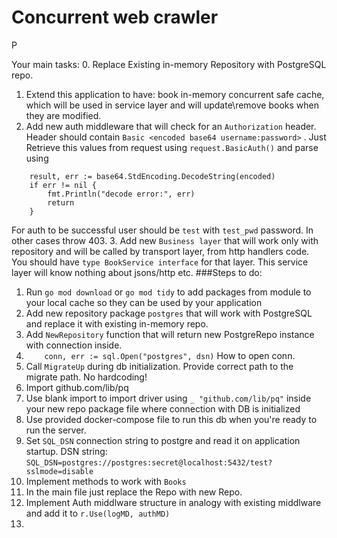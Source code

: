 # Concurrent web crawler

P

Your main tasks:
0. Replace Existing in-memory Repository with PostgreSQL repo.
1. Extend this application to have: book in-memory concurrent safe cache, which will be used in service layer and will update\remove books when they are modified.
2. Add new auth middleware that will check for an `Authorization` header. Header should contain `Basic <encoded base64 username:password>` . Just Retrieve this values from request using `request.BasicAuth()` and parse using
```b
    result, err := base64.StdEncoding.DecodeString(encoded)
	if err != nil {
		fmt.Println("decode error:", err)
		return
	}
```
For auth to be successful user should be `test` with `test_pwd` password. In other cases throw 403.
3. Add new `Business layer` that will work only with repository and will be called by transport layer, from http handlers code.
You should have `type BookService interface` for that layer. This service layer will know nothing about jsons/http etc.
###Steps to do:

1. Run `go mod download` or `go mod tidy` to add packages from module to your local cache so they can be used by your application
2. Add new repository package `postgres` that will work with PostgreSQL and replace it with existing in-memory repo. 
3. Add `NewRepository` function that will return new PostgreRepo instance with connection inside.  
4. `	conn, err := sql.Open("postgres", dsn)` How to open conn.
5. Call `MigrateUp` during db initialization. Provide correct path to the migrate path. No hardcoding!   
5. Import github.com/lib/pq
4. Use blank import to import driver using `_ "github.com/lib/pq"` inside your new repo package file where connection with DB is initialized
5. Use provided docker-compose file to run this db when you're ready to run the server. 
6. Set `SQL_DSN` connection string to postgre  and read it on application startup. DSN string:
 `SQL_DSN=postgres://postgres:secret@localhost:5432/test?sslmode=disable`
7. Implement methods to work with `Books`
8. In the main file just replace the Repo with new Repo.
9. Implement Auth middlware structure in analogy with existing middlware and add it to `r.Use(logMD, authMD)`
10.